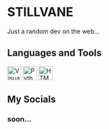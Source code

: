 <!--![logo](https://stillvane.github.io/about-me/src/media/img/stillvane_logo.png)-->
# STILLVANE
Just a random dev on the web...

## Languages and Tools

<p align="left">
  <img src="https://code.visualstudio.com/assets/apple-touch-icon.png" alt="Visual Studio Code" width="32" height="32">
  <img src="https://cdn-icons-png.flaticon.com/256/5968/5968350.png" alt="Python" width="32" height="32">
  <img src="https://www.w3.org/html/logo/downloads/HTML5_Logo_256.png" alt="HTML5" width="32" height="32">
</p>

## My Socials

<!--[![GameJolt Btn]][GJLink]-->
### soon...

<br>
<br>
